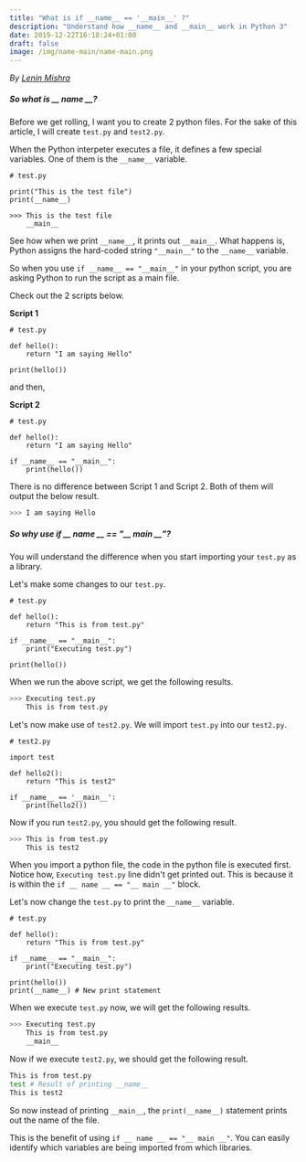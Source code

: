 ```yaml
---
title: "What is if __name__ == '__main__' ?"
description: "Understand how __name__ and __main__ work in Python 3"
date: 2019-12-22T16:18:24+01:00
draft: false
image: /img/name-main/name-main.png
---
```


<div class="sharethis-inline-follow-buttons"></div>

*By [Lenin Mishra](https://www.pylenin.com/authors/#lenin-mishra)*

##### So what is __ name __?

Before we get rolling, I want you to create 2 python files. For the sake of this article, I will create `test.py` and `test2.py`.

When the Python interpeter executes a file, it defines a few special variables. 
One of them is the  `__name__` variable.

```python3
# test.py

print("This is the test file")
print(__name__)

>>> This is the test file
    __main__
```
See how when we print `__name__`, it prints out `__main__`. What happens is, Python assigns the hard-coded string `"__main__"` to the `__name__` variable.

So when you use `if __name__ == "__main__"` in your python script, you are asking Python to run the script as a main file.

Check out the 2 scripts below.

**Script 1**

```python3
# test.py

def hello():
    return "I am saying Hello"

print(hello())
```
and then,

**Script 2**

```python3
# test.py

def hello():
    return "I am saying Hello"

if __name__ == "__main__":
    print(hello())
```

There is no difference between Script 1 and Script 2. Both of them will output the below result.

```bash
>>> I am saying Hello
```

##### So why use if __ name __ == "__ main __"?

You will understand the difference when you start importing your `test.py` as a library.

Let's make some changes to our `test.py`.

```python3
# test.py

def hello():
    return "This is from test.py"

if __name__ == "__main__":
    print("Executing test.py")
    
print(hello())
```

When we run the above script, we get the following results.

```bash
>>> Executing test.py
    This is from test.py
```

Let's now make use of `test2.py`. We will import `test.py` into our `test2.py`.

```python3
# test2.py

import test

def hello2():
    return "This is test2"

if __name__ == '__main__':
    print(hello2())
```

Now if you run `test2.py`, you should get the following result.

```bash
>>> This is from test.py
    This is test2
```

When you import a python file, the code in the python file is executed first. Notice how, `Executing test.py` line didn't get printed out. This is because it is within the `if __ name __ == "__ main __"` block.

Let's now change the `test.py` to print the `__name__` variable.

```python3
# test.py

def hello():
    return "This is from test.py"

if __name__ == "__main__":
    print("Executing test.py")

print(hello())
print(__name__) # New print statement
```

When we execute `test.py` now, we will get the following results.

```bash
>>> Executing test.py
    This is from test.py
    __main__
```

Now if we execute `test2.py`, we should get the following result.

```bash
This is from test.py
test # Result of printing __name__
This is test2
```

So now instead of printing `__main__`, the `print(__name__)` statement prints out the name of the file.

This is the benefit of using `if __ name __ == "__ main __"`. You can easily identify which variables are being imported from which libraries.


